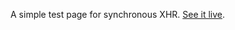A simple test page for synchronous XHR. [See it live](https://wdzierzanowski.github.io/sync-xhr/index.html).
